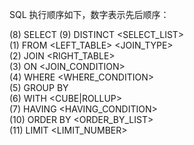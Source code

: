 SQL 执行顺序如下，数字表示先后顺序：

(8) SELECT  (9) DISTINCT <SELECT_LIST>  
(1) FROM <LEFT_TABLE>  <JOIN_TYPE>   
(2) JOIN <RIGHT_TABLE>   
(3) ON  <JOIN_CONDITION>  
(4) WHERE  <WHERE_CONDITION>  
(5) GROUP BY <GROUP BY_LIST>  
(6) WITH <CUBE|ROLLUP>  
(7) HAVING  <HAVING_CONDITION>  
(10) ORDER BY <ORDER_BY_LIST>  
(11) LIMIT <LIMIT_NUMBER>  

